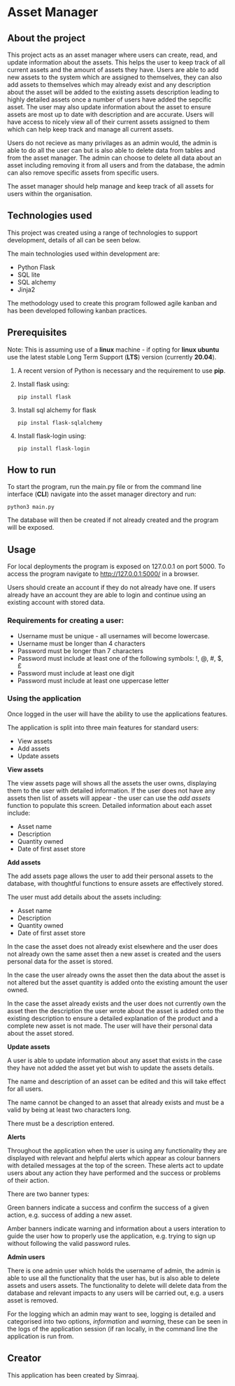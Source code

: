 # Asset Manager 

## About the project

This project acts as an asset manager where users can create, read, and update information about the assets. This helps the user to keep track of all current assets and the amount of assets they have. Users are able to add new assets to the system which are assigned to themselves, they can also add assets to themselves which may already exist and any description about the asset will be added to the existing assets description leading to highly detailed assets once a number of users have added the sepcific asset. The user may also update information about the asset to ensure assets are most up to date with description and are accurate. Users will have access to nicely view all of their current assets assigned to them which can help keep track and manage all current assets.

Users do not recieve as many privilages as an admin would, the admin is able to do all the user can but is also able to delete data from tables and from the asset manager. The admin can choose to delete all data about an asset including removing it from all users and from the database, the admin can also remove specific assets from specific users.

The asset manager should help manage and keep track of all assets for users within the organisation.

## Technologies used

This project was created using a range of technologies to support development, details of all can be seen below.

The main technologies used within development are:
- Python Flask
- SQL lite
- SQL alchemy
- Jinja2


The methodology used to create this program followed agile kanban and has been developed following kanban practices.

## Prerequisites

Note: This is assuming use of a **linux** machine - if opting for **linux ubuntu** use the latest stable Long Term Support (**LTS**) version (currently **20.04**).

1. A recent version of Python is necessary and the requirement to use __pip__.

2. Install flask using: 
    ``` 
    pip install flask
    ```

3. Install sql alchemy for flask
    ```
    pip instal flask-sqlalchemy
    ```

4. Install flask-login using:
    ```
    pip install flask-login
    ```

## How to run

To start the program, run the main.py file or from the command line interface (**CLI**) navigate into the asset manager directory and run: 
```
python3 main.py
```

The database will then be created if not already created and the program will be exposed.

## Usage

For local deployments the program is exposed on 127.0.0.1 on port 5000. To access the program navigate to http://127.0.0.1:5000/ in a browser.

Users should create an account if they do not already have one. If users already have an account they are able to login and continue using an existing account with stored data.

### Requirements for creating a user:
- Username must be unique - all usernames will become lowercase.
- Username must be longer than 4 characters
- Password must be longer than 7 characters
- Password must include at least one of the following symbols: !, @, #, $, £
- Password must include at least one digit
- Password must include at least one uppercase letter

### Using the application

Once logged in the user will have the ability to use the applications features. 

The application is split into three main features for standard users:
- View assets
- Add assets
- Update assets

**View assets**

The view assets page will shows all the assets the user owns, displaying them to the user with detailed information. If the user does not have any assets then list of assets will appear - the user can use the *add assets* function to populate this screen. Detailed information about each asset include: 
- Asset name
- Description
- Quantity owned
- Date of first asset store

**Add assets**

The add assets page allows the user to add their personal assets to the database, with thoughtful functions to ensure assets are effectively stored.

The user must add details about the assets including: 
- Asset name
- Description
- Quantity owned
- Date of first asset store

In the case the asset does not already exist elsewhere and the user does not already own the same asset then a new asset is created and the users personal data for the asset is stored.

In the case the user already owns the asset then the data about the asset is not altered but the asset quantity is added onto the existing amount the user owned.

In the case the asset already exists and the user does not currently own the asset then the description the user wrote about the asset is added onto the existing description to ensure a detailed explanation of the product and a complete new asset is not made. The user will have their personal data about the asset stored.

**Update assets**

A user is able to update information about any asset that exists in the case they have not added the asset yet but wish to update the assets details.

The name and description of an asset can be edited and this will take effect for all users.

The name cannot be changed to an asset that already exists and must be a valid by being at least two characters long.

There must be a description entered.

**Alerts**

Throughout the application when the user is using any functionality they are displayed with relevant and helpful alerts which appear as colour banners with detailed messages at the top of the screen. These alerts act to update users about any action they have performed and the success or problems of their action.

There are two banner types:

Green banners indicate a success and confirm the success of a given action, e.g. success of adding a new asset.

Amber banners indicate warning and information about a users interation to guide the user how to properly use the application, e.g. trying to sign up without following the valid password rules.

**Admin users** 

There is one admin user which holds the username of admin, the admin is able to use all the functionality that the user has, but is also able to delete assets and users assets. The functionality to delete will delete data from the database and relevant impacts to any users will be carried out, e.g. a users asset is removed. 

For the logging which an admin may want to see, logging is detailed and categorised into two options, *information* and *warning*, these can be seen in the logs of the application session (if ran locally, in the command line the application is run from.

## Creator

This application has been created by Simraaj.
